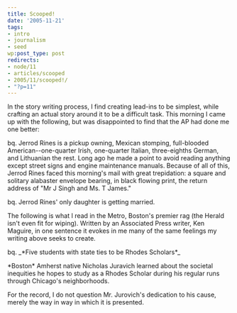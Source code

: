 ```yaml
---
title: Scooped!
date: '2005-11-21'
tags:
- intro
- journalism
- seed
wp:post_type: post
redirects:
- node/11
- articles/scooped
- 2005/11/scooped!/
- "?p=11"
---
```


In the story writing process, I find creating lead-ins to be simplest, while crafting an actual story around it to be a difficult task. This morning I came up with the following, but was disappointed to find that the AP had done me one better:

bq. Jerrod Rines is a pickup owning, Mexican stomping, full-blooded American--one-quarter Irish, one-quarter Italian, three-eighths German, and Lithuanian the rest. Long ago he made a point to avoid reading anything except street signs and engine maintenance manuals. Because of all of this, Jerrod Rines faced this morning's mail with great trepidation: a square and solitary alabaster envelope bearing, in black flowing print, the return address of "Mr J Singh and Ms. T James."

bq. Jerrod Rines' only daughter is getting married.

The following is what I read in the Metro, Boston's premier rag (the Herald isn't even fit for wiping). Written by an Associated Press writer, Ken Maguire, in one sentence it evokes in me many of the same feelings my writing above seeks to create.

bq. \_\*Five students with state ties to be Rhodes Scholars\*\_

\*Boston\* Amherst native Nicholas Juravich learned about the societal inequities he hopes to study as a Rhodes Scholar during his regular runs through Chicago's neighborhoods.

For the record, I do not question Mr. Jurovich's dedication to his cause, merely the way in way in which it is presented.
